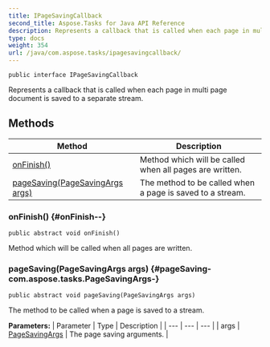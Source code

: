 ```yaml
---
title: IPageSavingCallback
second_title: Aspose.Tasks for Java API Reference
description: Represents a callback that is called when each page in multi page document is saved to a separate stream.
type: docs
weight: 354
url: /java/com.aspose.tasks/ipagesavingcallback/
---
```

```
public interface IPageSavingCallback
```

Represents a callback that is called when each page in multi page document is saved to a separate stream.
## Methods

| Method | Description |
| --- | --- |
| [onFinish()](#onFinish--) | Method which will be called when all pages are written. |
| [pageSaving(PageSavingArgs args)](#pageSaving-com.aspose.tasks.PageSavingArgs-) | The method to be called when a page is saved to a stream. |
### onFinish() {#onFinish--}
```
public abstract void onFinish()
```


Method which will be called when all pages are written.

### pageSaving(PageSavingArgs args) {#pageSaving-com.aspose.tasks.PageSavingArgs-}
```
public abstract void pageSaving(PageSavingArgs args)
```


The method to be called when a page is saved to a stream.

**Parameters:**
| Parameter | Type | Description |
| --- | --- | --- |
| args | [PageSavingArgs](../../com.aspose.tasks/pagesavingargs) | The page saving arguments. |

